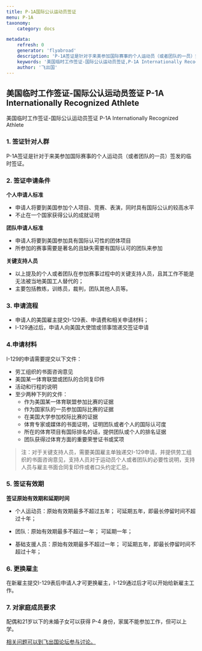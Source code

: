 ```yaml
---
title: P-1A国际公认运动员签证
menu: P-1A
taxonomy:
    category: docs

metadata:
    refresh: 0
    generator: 'flyabroad'
    description: 'P-1A签证是针对于来美参加国际赛事的个人运动员（或者团队的一员）签发的临时签证。'
    keywords: '美国临时工作签证-国际公认运动员签证,P-1A Internationally Recognized Athlete'
    author: '飞出国'
---
```

## 美国临时工作签证-国际公认运动员签证 P-1A Internationally Recognized Athlete

美国临时工作签证-国际公认运动员签证 P-1A Internationally Recognized Athlete

### 1. 签证针对人群 ###

P-1A签证是针对于来美参加国际赛事的个人运动员（或者团队的一员）签发的临时签证。

### 2. 签证申请条件 ###

**个人申请人标准**

- 申请人将要到美国参加个人项目、竞赛、表演，同时具有国际公认的较高水平
- 不止在一个国家获得公认的成就证明

**团队申请人标准**

- 申请人将要到美国参加具有国际认可性的团体项目
- 所参加的赛事需要是著名的且缺失需要有国际认可的团队来参加

**关键支持人员**

- 以上提及的个人或者团队在参加赛事过程中的关键支持人员，且其工作不能是无法被当地美国工人替代的；
- 主要包括教练，训练员，裁判，团队其他人员等。

### 3. 申请流程 ###

- 申请人的美国雇主提交I-129表、申请费和相关申请材料；
- I-129通过后，申请人向美国大使馆或领事馆递交签证申请

### 4.申请材料 ### 

I-129的申请需要提交以下文件：

- 劳工组织的书面咨询意见
- 美国某一体育联盟或团队的合同复印件
- 活动和行程的说明
- 至少两种下列的文件：
  - 作为美国某一体育联盟参加比赛的证据
  - 作为国家队的一员参加国际比赛的证据 
  - 在美国大学参加校际比赛的证据  
  - 体育专家或媒体的书面证明，证明团队或者个人的国际认可度
  - 所在的体育项目有国际排名的话，提供团队或个人的排名证据 
  - 团队获得过体育方面的重要荣誉证书或奖项

>注：对于关键支持人员，需要美国雇主单独递交I-129申请，并提供劳工组织的书面咨询意见，支持人员对于运动员个人或者团队的必要性说明，支持人员与雇主书面合同复印件或者口头约定汇总。

### 5. 签证有效期 ###

**签证原始有效期和延期时间**

- 个人运动员：原始有效期最多不超过五年； 可延期五年，即最长停留时间不超过十年；

- 团队：原始有效期最多不超过一年； 可延期一年；

- 基础支援人员：原始有效期最多不超过一年； 可延期五年，即最长停留时间不超过十年；

### 6. 更换雇主 ###

在新雇主提交I-129表后申请人才可更换雇主，I-129通过后才可以开始给新雇主工作。

### 7. 对家庭成员要求 ###

配偶和21岁以下的未婚子女可以获得 P-4 身份，家属不能参加工作，但可以上学。

[相关问题可以到飞出国论坛参与讨论。](http://bbs.fcgvisa.com/t/6149?target=_blank)